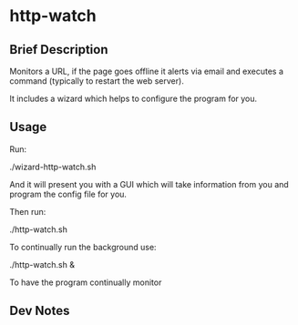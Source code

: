 # http-watch
## Brief Description
Monitors a URL, if the page goes offline it alerts via email and executes a command (typically to restart the web server).

It includes a wizard which helps to configure the program for you.


## Usage
Run:

./wizard-http-watch.sh

And it will present you with a GUI which will take information from you and program the config file for you.

Then run:

./http-watch.sh

To continually run the background use:

./http-watch.sh &

To have the program continually monitor

## Dev Notes
